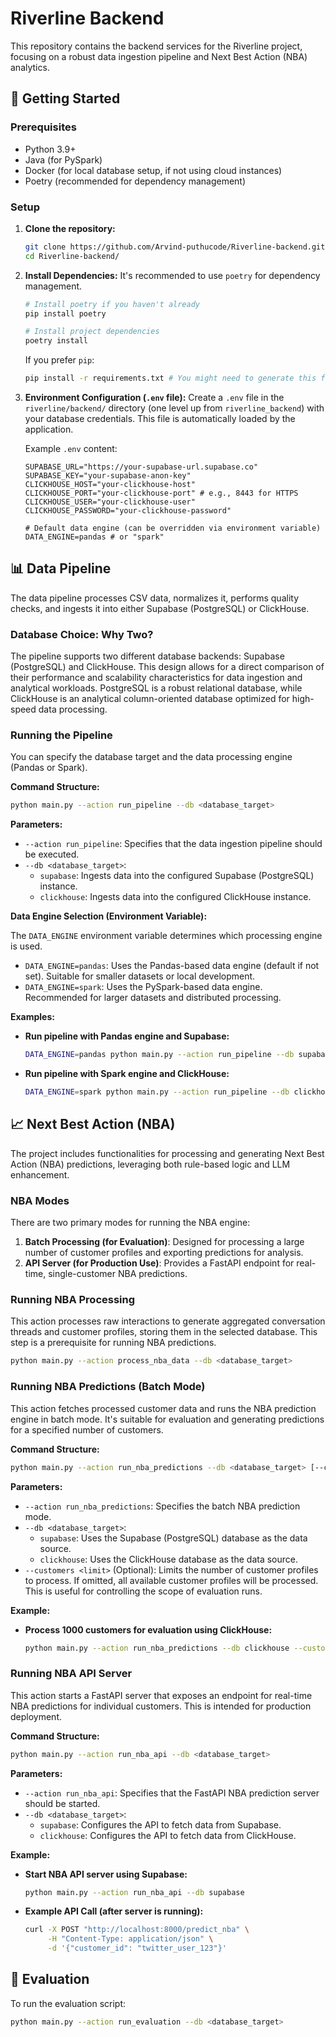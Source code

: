 # Riverline Backend

This repository contains the backend services for the Riverline project, focusing on a robust data ingestion pipeline and Next Best Action (NBA) analytics.

## 🚀 Getting Started

### Prerequisites

*   Python 3.9+
*   Java (for PySpark)
*   Docker (for local database setup, if not using cloud instances)
*   Poetry (recommended for dependency management)

### Setup

1.  **Clone the repository:**
    ```bash
    git clone https://github.com/Arvind-puthucode/Riverline-backend.git
    cd Riverline-backend/
    ```

2.  **Install Dependencies:**
    It's recommended to use `poetry` for dependency management.

    ```bash
    # Install poetry if you haven't already
    pip install poetry

    # Install project dependencies
    poetry install
    ```
    If you prefer `pip`:
    ```bash
    pip install -r requirements.txt # You might need to generate this first if not present
    ```

3.  **Environment Configuration (`.env` file):**
    Create a `.env` file in the `riverline/backend/` directory (one level up from `riverline_backend`) with your database credentials. This file is automatically loaded by the application.

    Example `.env` content:
    ```dotenv
    SUPABASE_URL="https://your-supabase-url.supabase.co"
    SUPABASE_KEY="your-supabase-anon-key"
    CLICKHOUSE_HOST="your-clickhouse-host"
    CLICKHOUSE_PORT="your-clickhouse-port" # e.g., 8443 for HTTPS
    CLICKHOUSE_USER="your-clickhouse-user"
    CLICKHOUSE_PASSWORD="your-clickhouse-password"

    # Default data engine (can be overridden via environment variable)
    DATA_ENGINE=pandas # or "spark"
    ```

## 📊 Data Pipeline

The data pipeline processes CSV data, normalizes it, performs quality checks, and ingests it into either Supabase (PostgreSQL) or ClickHouse.

### Database Choice: Why Two?

The pipeline supports two different database backends: Supabase (PostgreSQL) and ClickHouse. This design allows for a direct comparison of their performance and scalability characteristics for data ingestion and analytical workloads. PostgreSQL is a robust relational database, while ClickHouse is an analytical column-oriented database optimized for high-speed data processing.

### Running the Pipeline

You can specify the database target and the data processing engine (Pandas or Spark).

**Command Structure:**

```bash
python main.py --action run_pipeline --db <database_target>
```

**Parameters:**

*   `--action run_pipeline`: Specifies that the data ingestion pipeline should be executed.
*   `--db <database_target>`:
    *   `supabase`: Ingests data into the configured Supabase (PostgreSQL) instance.
    *   `clickhouse`: Ingests data into the configured ClickHouse instance.

**Data Engine Selection (Environment Variable):**

The `DATA_ENGINE` environment variable determines which processing engine is used.

*   `DATA_ENGINE=pandas`: Uses the Pandas-based data engine (default if not set). Suitable for smaller datasets or local development.
*   `DATA_ENGINE=spark`: Uses the PySpark-based data engine. Recommended for larger datasets and distributed processing.

**Examples:**

*   **Run pipeline with Pandas engine and Supabase:**
    ```bash
    DATA_ENGINE=pandas python main.py --action run_pipeline --db supabase
    ```

*   **Run pipeline with Spark engine and ClickHouse:**
    ```bash
    DATA_ENGINE=spark python main.py --action run_pipeline --db clickhouse
    ```

## 📈 Next Best Action (NBA)

The project includes functionalities for processing and generating Next Best Action (NBA) predictions, leveraging both rule-based logic and LLM enhancement.

### NBA Modes

There are two primary modes for running the NBA engine:

1.  **Batch Processing (for Evaluation)**: Designed for processing a large number of customer profiles and exporting predictions for analysis.
2.  **API Server (for Production Use)**: Provides a FastAPI endpoint for real-time, single-customer NBA predictions.

### Running NBA Processing

This action processes raw interactions to generate aggregated conversation threads and customer profiles, storing them in the selected database. This step is a prerequisite for running NBA predictions.

```bash
python main.py --action process_nba_data --db <database_target>
```

### Running NBA Predictions (Batch Mode)

This action fetches processed customer data and runs the NBA prediction engine in batch mode. It's suitable for evaluation and generating predictions for a specified number of customers.

**Command Structure:**

```bash
python main.py --action run_nba_predictions --db <database_target> [--customers <limit>]
```

**Parameters:**

*   `--action run_nba_predictions`: Specifies the batch NBA prediction mode.
*   `--db <database_target>`:
    *   `supabase`: Uses the Supabase (PostgreSQL) database as the data source.
    *   `clickhouse`: Uses the ClickHouse database as the data source.
*   `--customers <limit>` (Optional): Limits the number of customer profiles to process. If omitted, all available customer profiles will be processed. This is useful for controlling the scope of evaluation runs.

**Example:**

*   **Process 1000 customers for evaluation using ClickHouse:**
    ```bash
    python main.py --action run_nba_predictions --db clickhouse --customers 1000
    ```

### Running NBA API Server

This action starts a FastAPI server that exposes an endpoint for real-time NBA predictions for individual customers. This is intended for production deployment.

**Command Structure:**

```bash
python main.py --action run_nba_api --db <database_target>
```

**Parameters:**

*   `--action run_nba_api`: Specifies that the FastAPI NBA prediction server should be started.
*   `--db <database_target>`:
    *   `supabase`: Configures the API to fetch data from Supabase.
    *   `clickhouse`: Configures the API to fetch data from ClickHouse.

**Example:**

*   **Start NBA API server using Supabase:**
    ```bash
    python main.py --action run_nba_api --db supabase
    ```

*   **Example API Call (after server is running):**
    ```bash
    curl -X POST "http://localhost:8000/predict_nba" \
         -H "Content-Type: application/json" \
         -d '{"customer_id": "twitter_user_123"}'
    ```

## 🧪 Evaluation

To run the evaluation script:

```bash
python main.py --action run_evaluation --db <database_target>
```
